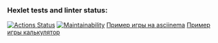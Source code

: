 ### Hexlet tests and linter status:
[![Actions Status](https://github.com/Aleksandr02031989/frontend-project-44/actions/workflows/hexlet-check.yml/badge.svg)](https://github.com/Aleksandr02031989/frontend-project-44/actions)
[![Maintainability](https://api.codeclimate.com/v1/badges/7084bfa50141d16566b7/maintainability)](https://codeclimate.com/github/Aleksandr02031989/frontend-project-44/maintainability)
[Пример игры на asciinema](https://asciinema.org/a/PeJf8xa9MeqOsukp8kHv8ibgG)
[Пример игры калькулятор](https://asciinema.org/a/u3chN0mXWcM46t82Az3m6hP0u)
